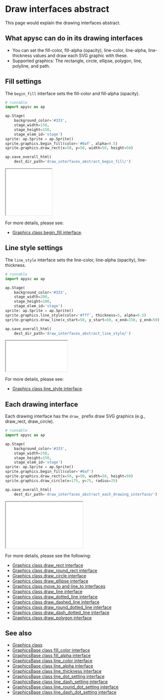 # Draw interfaces abstract

This page would explain the drawing interfaces abstract.

## What apysc can do in its drawing interfaces

- You can set the fill-color, fill-alpha (opacity), line-color, line-alpha, line-thickness values and draw each SVG graphic with these.
- Supported graphics: The rectangle, circle, ellipse, polygon, line, polyline, and path.

## Fill settings

The `begin_fill` interface sets the fill-color and fill-alpha (opacity).

```py
# runnable
import apysc as ap

ap.Stage(
    background_color='#333',
    stage_width=150,
    stage_height=150,
    stage_elem_id='stage')
sprite: ap.Sprite = ap.Sprite()
sprite.graphics.begin_fill(color='#0af', alpha=0.5)
sprite.graphics.draw_rect(x=50, y=50, width=50, height=50)

ap.save_overall_html(
    dest_dir_path='draw_interfaces_abstract_begin_fill/')
```

<iframe src="static/draw_interfaces_abstract_begin_fill/index.html" width="150" height="150"></iframe>

For more details, please see:

- [Graphics class begin_fill interface](graphics_begin_fill.md).

## Line style settings

The `line_style` interface sets the line-color, line-alpha (opacity), line-thickness.

```py
# runnable
import apysc as ap

ap.Stage(
    background_color='#333',
    stage_width=200,
    stage_height=100,
    stage_elem_id='stage')
sprite: ap.Sprite = ap.Sprite()
sprite.graphics.line_style(color='#fff', thickness=5, alpha=0.5)
sprite.graphics.draw_line(x_start=50, y_start=50, x_end=150, y_end=50)

ap.save_overall_html(
    dest_dir_path='draw_interfaces_abstract_line_style/')
```

<iframe src="static/draw_interfaces_abstract_line_style/index.html" width="200" height="100"></iframe>

For more details, please see:

- [Graphics class line_style interface](graphics_line_style.md).

## Each drawing interface

Each drawing interface has the `draw_` prefix draw SVG graphics (e.g., draw_rect, draw_circle).

```py
# runnable
import apysc as ap

ap.Stage(
    background_color='#333',
    stage_width=250,
    stage_height=150,
    stage_elem_id='stage')
sprite: ap.Sprite = ap.Sprite()
sprite.graphics.begin_fill(color='#0af')
sprite.graphics.draw_rect(x=50, y=50, width=50, height=50)
sprite.graphics.draw_circle(x=175, y=75, radius=25)

ap.save_overall_html(
    dest_dir_path='draw_interfaces_abstract_each_drawing_interface/')
```

<iframe src="static/draw_interfaces_abstract_each_drawing_interface/index.html" width="250" height="150"></iframe>

For more details, please see the following:

- [Graphics class draw_rect interface](graphics_draw_rect.md)
- [Graphics class draw_round_rect interface](graphics_draw_round_rect.md)
- [Graphics class draw_circle interface](graphics_draw_circle.md)
- [Graphics class draw_ellipse interface](graphics_draw_ellipse.md)
- [Graphics class move_to and line_to interfaces](graphics_move_to_and_line_to.md)
- [Graphics class draw_line interface](graphics_draw_line.md)
- [Graphics class draw_dotted_line interface](graphics_draw_dotted_line.md)
- [Graphics class draw_dashed_line interface](graphics_draw_dashed_line.md)
- [Graphics class draw_round_dotted_line interface](graphics_draw_round_dotted_line.md)
- [Graphics class draw_dash_dotted_line interface](graphics_draw_dash_dotted_line.md)
- [Graphics class draw_polygon interface](graphics_draw_polygon.md)

## See also

- [Graphics class](graphics.md)
- [GraphicsBase class fill_color interface](graphics_base_fill_color.md)
- [GraphicsBase class fill_alpha interface](graphics_base_fill_alpha.md)
- [GraphicsBase class line_color interface](graphics_base_line_color.md)
- [GraphicsBase class line_alpha interface](graphics_base_line_alpha.md)
- [GraphicsBase class line_thickness interface](graphics_base_line_thickness.md)
- [GraphicsBase class line_dot_setting interface](graphics_base_line_dot_setting.md)
- [GraphicsBase class line_dash_setting interface](graphics_base_line_dash_setting.md)
- [GraphicsBase class line_round_dot_setting interface](graphics_base_line_round_dot_setting.md)
- [GraphicsBase class line_dash_dot_setting interface](graphics_base_line_dash_dot_setting.md)